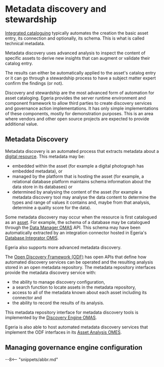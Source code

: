 <!-- SPDX-License-Identifier: CC-BY-4.0 -->
<!-- Copyright Contributors to the ODPi Egeria project 2019. -->

# Metadata discovery and stewardship

[Integrated cataloguing](/features/integrated-cataloguing) typically automates the creation the basic asset entry, its connection and optionally, its schema.  This is what is called technical metadata.

Metadata discovery uses advanced analysis to inspect the content of specific assets to derive new insights that can augment or validate their catalog entry.

The results can either be automatically applied to the asset's catalog entry or it can go through a stewardship process to have a subject matter expert confirm the findings (or not).

Discovery and stewardship are the most advanced form of automation for asset cataloging. Egeria provides the server runtime environment and component framework to allow third parties to create discovery services and governance action implementations. It has only simple implementations of these components, mostly for demonstration purposes. This is an area where vendors and other open source projects are expected to provide additional value.

## Metadata Discovery

Metadata discovery is an automated process that extracts metadata about a [digital resource](/concepts/resource). This metadata may be:

* embedded within the asset (for example a digital photograph has embedded metadata), or
* managed by the platform that is hosting the asset (for example, a relational database platform maintains schema information about the data store in its databases) or
* determined by analysing the content of the asset (for example a metadata discovery tool may analyse the data content to determine the types and range of values it contains and, maybe from that analysis, determine a quality score for the data).

Some metadata discovery may occur when the resource is first catalogued as an [asset](/concepts/asset). For example, the schema of a database may be catalogued through the [Data Manager OMAS](/services/omas/data-manager/overview) API. This schema may have been automatically extracted by an integration connector hosted in Egeria's [Database Integrator OMIS](/services/omis/database-integrator/overview).

Egeria also supports more advanced metadata discovery.

The [Open Discovery Framework (ODF)](/frameworks/odf/overview) has open APIs that define how automated discovery services can be operated and the resulting analysis stored in an open metadata repository. The metadata repository interfaces provide the metadata discovery service with:

 * the ability to manage discovery configuration,
 * a search function to locate assets in the metadata repository,
 * access to all of the metadata known about each asset including its connector and
 * the ability to record the results of its analysis.

This metadata repository interface for metadata discovery tools is implemented by the [Discovery Engine OMAS](/services/omas/discovery-engine).

Egeria is also able to host automated metadata discovery services that implement the ODF interfaces in its [Asset Analysis OMES](/services/omes/asset-analysis).

## Managing governance engine configuration

--8<-- "snippets/abbr.md"